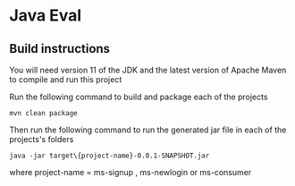 # Java Eval



## Build instructions
You will need version 11 of the JDK and the latest version of Apache Maven to compile and run this project

Run the following command to build and package each of the projects
```
mvn clean package
```
Then run the following command to run the generated jar file in each of the projects's folders
```
java -jar target\{project-name}-0.0.1-SNAPSHOT.jar
```
where project-name = ms-signup , ms-newlogin or ms-consumer